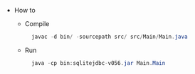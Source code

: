- How to
  - Compile
    ```java
      javac -d bin/ -sourcepath src/ src/Main/Main.java
    ```

  - Run
    ```java
      java -cp bin:sqlitejdbc-v056.jar Main.Main
    ```

